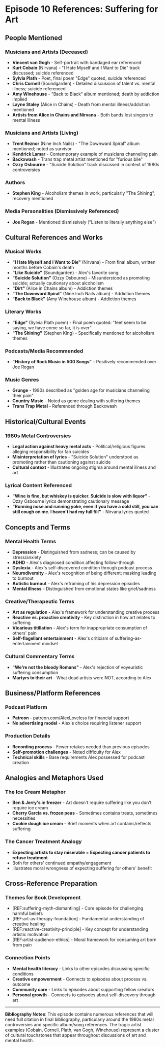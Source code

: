 # Episode 10 References: Suffering for Art

## People Mentioned

### Musicians and Artists (Deceased)
- **Vincent van Gogh** - Self-portrait with bandaged ear referenced
- **Kurt Cobain** (Nirvana) - "I Hate Myself and I Want to Die" track discussed; suicide referenced
- **Sylvia Plath** - Poet, final poem "Edge" quoted, suicide referenced
- **Chris Cornell** (Soundgarden) - Detailed discussion of talent vs. mental illness; suicide referenced
- **Amy Winehouse** - "Back to Black" album mentioned; death by addiction implied
- **Layne Staley** (Alice in Chains) - Death from mental illness/addiction mentioned
- **Artists from Alice in Chains and Nirvana** - Both bands lost singers to mental illness

### Musicians and Artists (Living)
- **Trent Reznor** (Nine Inch Nails) - "The Downward Spiral" album mentioned; noted as survivor
- **Kendrick Lamar** - Contemporary example of musicians channeling pain
- **Backxwash** - Trans trap metal artist mentioned for "furious bile"
- **Ozzy Osbourne** - "Suicide Solution" track discussed in context of 1980s controversies

### Authors
- **Stephen King** - Alcoholism themes in work, particularly "The Shining"; recovery mentioned

### Media Personalities (Dismissively Referenced)
- **Joe Rogan** - Mentioned dismissively ("Listen to literally anything else")

## Cultural References and Works

### Musical Works
- **"I Hate Myself and I Want to Die"** (Nirvana) - From final album, written months before Cobain's death
- **"Like Suicide"** (Soundgarden) - Alex's favorite song
- **"Suicide Solution"** (Ozzy Osbourne) - Misunderstood as promoting suicide; actually cautionary about alcoholism
- **"Dirt"** (Alice in Chains album) - Addiction themes
- **"The Downward Spiral"** (Nine Inch Nails album) - Addiction themes  
- **"Back to Black"** (Amy Winehouse album) - Addiction themes

### Literary Works
- **"Edge"** (Sylvia Plath poem) - Final poem quoted: "feet seem to be saying, we have come so far, it is over"
- **"The Shining"** (Stephen King) - Specifically mentioned for alcoholism themes

### Podcasts/Media Recommended
- **"History of Rock Music in 500 Songs"** - Positively recommended over Joe Rogan

### Music Genres
- **Grunge** - 1990s described as "golden age for musicians channeling their pain"
- **Country Music** - Noted as genre dealing with suffering themes
- **Trans Trap Metal** - Referenced through Backxwash

## Historical/Cultural Events

### 1980s Metal Controversies
- **Legal action against heavy metal acts** - Political/religious figures alleging responsibility for fan suicides
- **Misinterpretation of lyrics** - "Suicide Solution" understood as promoting rather than cautioning against suicide
- **Cultural context** - Illustrates ongoing stigma around mental illness and art

### Lyrical Content Referenced
- **"Wine is fine, but whiskey is quicker. Suicide is slow with liquor"** - Ozzy Osbourne lyrics demonstrating cautionary message
- **"Running nose and running yoke, even if you have a cold still, you can still cough on me. I haven't had my full fill"** - Nirvana lyrics quoted

## Concepts and Terms

### Mental Health Terms
- **Depression** - Distinguished from sadness; can be caused by stress/anxiety
- **ADHD** - Alex's diagnosed condition affecting follow-through
- **Dyslexia** - Alex's self-discovered condition through podcast process
- **Neurodiversity** - Alex's recognition of being different; masking leading to burnout
- **Autistic burnout** - Alex's reframing of his depression episodes
- **Mental illness** - Distinguished from emotional states like grief/sadness

### Creative/Therapeutic Terms
- **Art as regulation** - Alex's framework for understanding creative process
- **Reactive vs. proactive creativity** - Key distinction in how art relates to suffering
- **Vicarious titillation** - Alex's term for inappropriate consumption of others' pain
- **Self-flagellant entertainment** - Alex's criticism of suffering-as-entertainment mindset

### Cultural Commentary Terms
- **"We're not the bloody Romans"** - Alex's rejection of voyeuristic suffering consumption
- **Martyrs to their art** - What dead artists were NOT, according to Alex

## Business/Platform References

### Podcast Platform
- **Patreon** - patreon.com/AlexLoveless for financial support
- **No advertising model** - Alex's choice requiring listener support

### Production Details
- **Recording process** - Fewer retakes needed than previous episodes
- **Self-promotion challenges** - Noted difficulty for Alex
- **Technical skills** - Base requirements Alex possessed for podcast creation

## Analogies and Metaphors Used

### The Ice Cream Metaphor
- **Ben & Jerry's in freezer** - Art doesn't require suffering like you don't require ice cream
- **Cherry Garcia vs. frozen peas** - Sometimes contains treats, sometimes necessities
- **Cookie dough ice cream** - Brief moments when art contains/reflects suffering

### The Cancer Treatment Analogy
- **Expecting artists to stay miserable** = **Expecting cancer patients to refuse treatment**
- Both for others' continued empathy/engagement
- Illustrates moral wrongness of expecting suffering for others' benefit

## Cross-Reference Preparation

### Themes for Book Development
- [REF:suffering-myth-dismantling] - Core episode for challenging harmful beliefs
- [REF:art-as-therapy-foundation] - Fundamental understanding of creative healing
- [REF:reactive-creativity-principle] - Key concept for understanding artistic motivation
- [REF:artist-audience-ethics] - Moral framework for consuming art born from pain

### Connection Points
- **Mental health literacy** - Links to other episodes discussing specific conditions
- **Creative empowerment** - Connects to episodes about process vs. outcome
- **Community care** - Links to episodes about supporting fellow creators
- **Personal growth** - Connects to episodes about self-discovery through art

---

**Bibliography Notes**: This episode contains numerous references that will need full citation in final bibliography, particularly around the 1980s metal controversies and specific album/song references. The tragic artist examples (Cobain, Cornell, Plath, van Gogh, Winehouse) represent a cluster of cultural touchstones that appear throughout discussions of art and mental health.
